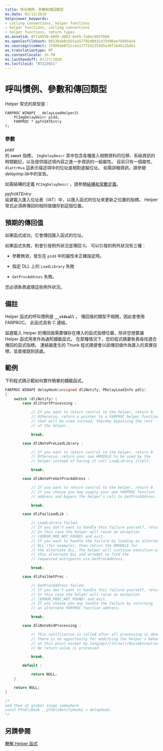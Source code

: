 ```yaml
---
title: 呼叫慣例、參數和傳回類型
ms.date: 02/13/2019
helpviewer_keywords:
- calling conventions, helper functions
- helper functions, calling conventions
- helper functions, return types
ms.assetid: 0ffa4558-6005-4803-be95-7a8ec8837660
ms.openlocfilehash: 8813bab0cb55aa57792d0031433d96eefb095da4
ms.sourcegitcommit: 1f009ab0f2cc4a177f2d1353d5a38f164612bdb1
ms.translationtype: MT
ms.contentlocale: zh-TW
ms.lasthandoff: 07/27/2020
ms.locfileid: "87223911"
---
```

# <a name="calling-conventions-parameters-and-return-type"></a>呼叫慣例、參數和傳回類型

Helper 常式的原型是：

```
FARPROC WINAPI __delayLoadHelper2(
    PCImgDelayDescr pidd,
    FARPROC * ppfnIATEntry
);
```

### <a name="parameters"></a>參數

*pidd*<br/>
的 **`const`** 指標， `ImgDelayDescr` 其中包含各種匯入相關資料的位移、系結資訊的時間戳記，以及提供描述項內容之進一步資訊的一組屬性。 目前只有一個屬性， `dlattrRva` 這表示描述項中的位址是相對虛擬位址。 如需詳細資訊，請參閱*delayimp.lib*中的宣告。

如需結構的定義 `PCImgDelayDescr` ，請參閱[結構和常數定義](structure-and-constant-definitions.md)。

*ppfnIATEntry*<br/>
延遲載入匯入位址表（IAT）中，以匯入函式的位址來更新之位置的指標。 Helper 常式必須將傳回的相同值儲存到這個位置。

## <a name="expected-return-values"></a>預期的傳回值

如果函式成功，它會傳回匯入函式的位址。

如果函式失敗，則會引發例外狀況並傳回 0。 可以引發的例外狀況有三種：

- 參數無效，發生在 `pidd` 中的屬性未正確指定時。

- 指定 DLL 上的 `LoadLibrary` 失敗

- `GetProcAddress` 失敗。

您必須負責處理這些例外狀況。

## <a name="remarks"></a>備註

Helper 函式的呼叫慣例是 **`__stdcall`** 。 傳回值的類型不相關，因此會使用 FARPROC。 此函式具有 C 連結。

延遲載入 Helper 的傳回值需要儲存在傳入的函式指標位置，除非您想要讓 Helper 函式用來作為通知攔截函式。 在那種情況下，您的程式碼要負責尋找適合傳回的函式指標。 連結器產生的 Thunk 程式碼便會以該傳回值作為匯入的真實目標，並直接跳到該處。

## <a name="sample"></a>範例

下列程式碼示範如何實作簡單的攔截函式。

```C
FARPROC WINAPI delayHook(unsigned dliNotify, PDelayLoadInfo pdli)
{
    switch (dliNotify) {
        case dliStartProcessing :

            // If you want to return control to the helper, return 0.
            // Otherwise, return a pointer to a FARPROC helper function
            // that will be used instead, thereby bypassing the rest
            // of the helper.

            break;

        case dliNotePreLoadLibrary :

            // If you want to return control to the helper, return 0.
            // Otherwise, return your own HMODULE to be used by the
            // helper instead of having it call LoadLibrary itself.

            break;

        case dliNotePreGetProcAddress :

            // If you want to return control to the helper, return 0.
            // If you choose you may supply your own FARPROC function
            // address and bypass the helper's call to GetProcAddress.

            break;

        case dliFailLoadLib :

            // LoadLibrary failed.
            // If you don't want to handle this failure yourself, return 0.
            // In this case the helper will raise an exception
            // (ERROR_MOD_NOT_FOUND) and exit.
            // If you want to handle the failure by loading an alternate
            // DLL (for example), then return the HMODULE for
            // the alternate DLL. The helper will continue execution with
            // this alternate DLL and attempt to find the
            // requested entrypoint via GetProcAddress.

            break;

        case dliFailGetProc :

            // GetProcAddress failed.
            // If you don't want to handle this failure yourself, return 0.
            // In this case the helper will raise an exception
            // (ERROR_PROC_NOT_FOUND) and exit.
            // If you choose you may handle the failure by returning
            // an alternate FARPROC function address.

            break;

        case dliNoteEndProcessing :

            // This notification is called after all processing is done.
            // There is no opportunity for modifying the helper's behavior
            // at this point except by longjmp()/throw()/RaiseException.
            // No return value is processed.

            break;

        default :

            return NULL;
    }

    return NULL;
}

/*
and then at global scope somewhere
const PfnDliHook __pfnDliNotifyHook2 = delayHook;
*/
```

## <a name="see-also"></a>另請參閱

[瞭解 Helper 函式](understanding-the-helper-function.md)
